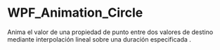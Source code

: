 # WPF_Animation_Circle
Anima el valor de una propiedad de punto entre dos valores de destino mediante interpolación lineal sobre una duración especificada .
